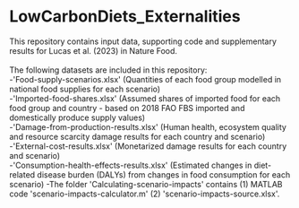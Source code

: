 # LowCarbonDiets_Externalities
This repository contains input data, supporting code and supplementary results for Lucas et al. (2023) in Nature Food.<br>
<br>
The following datasets are included in this repository:<br/>
-'Food-supply-scenarios.xlsx' (Quantities of each food group modelled in national food supplies for each scenario) <br/>
-'Imported-food-shares.xlsx' (Assumed shares of imported food for each food group and country - based on 2018 FAO FBS imported and domestically produce supply values) <br/>
-'Damage-from-production-results.xlsx' (Human health, ecosystem quality and resource scarcity damage results for each country and scenario) <br/>
-'External-cost-results.xlsx' (Monetarized damage results for each country and scenario)<br/>
-'Consumption-health-effects-results.xlsx' (Estimated changes in diet-related disease burden (DALYs) from changes in food consumption for each scenario) 
-The folder 'Calculating-scenario-impacts' contains (1) MATLAB code 'scenario-impacts-calculator.m' (2) 'scenario-impacts-source.xlsx'.
